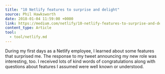 ```yaml
---
title: "10 Netlify features to surprise and delight"
source: Phil Hawksworth
date: 2018-01-04 11:59:00 +0000
link: https://medium.com/netlify/10-netlify-features-to-surprise-and-delight-225e846b7b21
content_type: Article
tool:
  - tool/netlify.md
---
```

During my first days as a Netlify employee, I learned about some features that surprised me. The response to my tweet announcing my new role was interesting, too. I received lots of kind words of congratulations along with questions about features I assumed were well known or understood.





